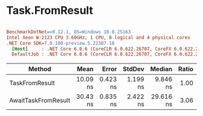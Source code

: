 # Task.FromResult

``` ini

BenchmarkDotNet=v0.12.1, OS=Windows 10.0.25163
Intel Xeon W-2123 CPU 3.60GHz, 1 CPU, 8 logical and 4 physical cores
.NET Core SDK=7.0.100-preview.5.22307.18
  [Host]     : .NET Core 6.0.6 (CoreCLR 6.0.622.26707, CoreFX 6.0.622.26707), X64 RyuJIT
  DefaultJob : .NET Core 6.0.6 (CoreCLR 6.0.622.26707, CoreFX 6.0.622.26707), X64 RyuJIT


```
|              Method |     Mean |    Error |   StdDev |    Median | Ratio | RatioSD |
|-------------------- |---------:|---------:|---------:|----------:|------:|--------:|
|      TaskFromResult | 10.09 ns | 0.423 ns | 1.199 ns |  9.846 ns |  1.00 |    0.00 |
| AwaitTaskFromResult | 30.43 ns | 0.835 ns | 2.422 ns | 29.616 ns |  3.06 |    0.42 |
